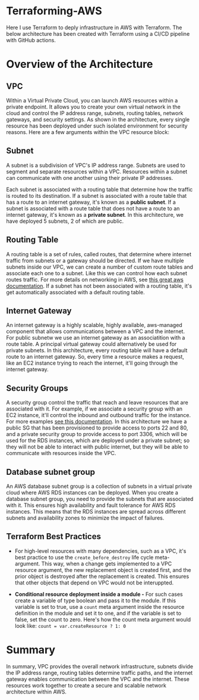 # Terraforming-AWS
Here I use Terraform to deply infrastructure in AWS with Terraform. The below architecture has been created with Terraform using a CI/CD pipeline with GitHub actions.

# Overview of the Architecture
## VPC
Within a Virtual Private Cloud, you can launch AWS resources within a private endpoint. It allows you to create your own virtual network in the cloud and control the IP address range, subnets, routing tables, network gateways, and security settings. As shown in the architecture, every single resource has been deployed under such isolated environment for security reasons. Here are a few arguments within the VPC resource block:

## Subnet
A subnet is a subdivision of VPC's IP address range. Subnets are used to segment and separate resources within a VPC. Resources within a subnet can communicate with one another using their private IP addresses. 

Each subnet is associated with a routing table that determine how the traffic is routed to its destination. If a subnet is associated with a route table that has a route to an internet gateway, it's known as a **public subnet**. If a subnet is associated with a route table that does not have a route to an internet gateway, it's known as a **private subnet**. In this architecture, we have deployed 5 subnets, 2 of which are public. 

## Routing Table
A routing table is a set of rules, called routes, that determine where internet traffic from subnets or a gateway should be directed. If we have multiple subnets inside our VPC, we can create a number of custom route tables and associate each one to a subnet. Like this we can control how each subnet routes traffic. For more details on networking in AWS, see [this great aws documentation](https://docs.aws.amazon.com/vpc/latest/userguide/VPC_Route_Tables.html). If a subnet has not been associated with a routing table, it's get automatically associated with a default routing table.

## Internet Gateway
An internet gateway is a highly scalable, highly available, aws-managed component that allows communications between a VPC and the internet. For public subnetw we use an internet gateway as an associatition with a route table. A principal virtual gateway could alternatively be used for private subnets. In this architecture, every routing table will have a default route to an internet gateway. So, every time a resource makes a request, like an EC2 instance trying to reach the internet, it'll going through the internet gateway.

## Security Groups
A security group control the traffic that reach and leave resources that are associated with it. For example, if we associate a security group with an EC2 instance, it'll control the inbound and outbound traffic for the instance. For more examples [see this documentation](https://docs.aws.amazon.com/vpc/latest/userguide/vpc-security-groups.html). In this architecture we have a public SG that has been provisioned to provide access to ports 22 and 80, and a private security group to provide access to port 3306, which will be used for the RDS instances, which are deployed under a private subnet; so they will not be able to interact with public internet, but they will be able to communicate with resources inside the VPC.

## Database subnet group
An AWS database subnet group is a collection of subnets in a virtual private cloud where AWS RDS instances can be deployed. When you create a database subnet group, you need to provide the subnets that are associated with it. This ensures high availability and fault tolerance for AWS RDS instances. This means that the RDS instances are spread across different subnets and availability zones to minimize the impact of failures.

## Terraform Best Practices
- For high-level resources with many dependencies, such as a VPC, it's best practice to use the ```create_before_destroy``` life cycle meta-argument. This way, when a change gets implemented to a VPC resource argument, the new replacement object is created first, and the prior object is destroyed after the replacement is created. This ensures that other objects that depend on VPC would not be interuppted. 

- **Conditional resource deployment inside a module -** For such cases create a variable of type boolean and pass it to the module. If this variable is set to true, use a ```count``` meta argument inside the resource definition in the module and set it to one, and if the variable is set to false, set the count to zero. Here's how the count meta argument would look like: ```count = var.createResource ? 1: 0```

# Summary
In summary, VPC provides the overall network infrastructure, subnets divide the IP address range, routing tables determine traffic paths, and the internet gateway enables communication between the VPC and the internet. These resources work together to create a secure and scalable network architecture within AWS.